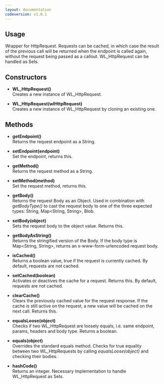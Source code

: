 ```yaml
---
layout: documentation
codeversion: v1.0.1
---
```


## Usage

Wrapper for HttpRequest. Requests can be cached, in which case the result of the previous call will be returned when the endpoint is called again, without the request being passed as a callout. WL_HttpRequest can be handled as Sets.

## Constructors

* **WL_HttpRequest()**  
Creates a new instance of WL_HttpRequest.  

* **WL_HttpRequest(wlHttpRequest)**  
Creates a new instance of WL_HttpRequest by cloning an existing one.  

## Methods

* **getEndpoint()**  
Returns the request endpoint as a String.  

* **setEndpoint(endpoint)**  
Set the endpoint, returns this.  

* **getMethod()**  
Returns the request method as a String.  

* **setMethod(method)**  
Set the request method, returns this.  

* **getBody()**  
Returns the request Body as an Object. Used in combination with *getBodyType()* to cast the request body to one of the three expected types: String, Map\<String, String\>, Blob.  

* **setBody(object)**  
Sets the request body to the object value. Returns this.  

* **getBodyAsString()**  
Returns the stringified version of the Body. If the body type is Map\<String, String\>, returns an x-www-form-urlencoded request body.  

* **isCached()**  
Returns a boolean value, true if the request is currently cached. By default, requests are not cached.  

* **setCached(boolean)**  
Activates or deactives the cache for a request. Returns this. By default, requests are not cached.  

* **clearCache()**  
Clears the previously cached value for the request response. If the cache is still active on the request, a new value will be cached on the next call. Returns this.

* **equalsLoose(object)**  
Checks if two WL_HttpRequest are loosely equals, i.e. same endpoint, params, headers and body type. Returns a boolean.  

* **equals(object)**  
Overrides the standard equals method. Checks for true equality between two WL_HttpRequests by calling *equalsLoose(object)* and checking their bodies.  

* **hashCode()**  
Returns an integer. Necessary implementation to handle WL_HttpRequest as Sets.